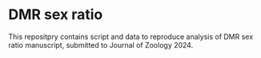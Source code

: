 # DMR sex ratio

This repositpry contains script and data to reproduce analysis of DMR sex ratio manuscript, submitted to Journal of Zoology 2024.
